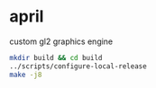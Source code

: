 # april
custom gl2 graphics engine

```bash
mkdir build && cd build
../scripts/configure-local-release
make -j8
```
